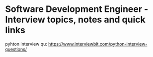 # Software Development Engineer - Interview topics, notes and quick links

pyhton interview qu: https://www.interviewbit.com/python-interview-questions/
